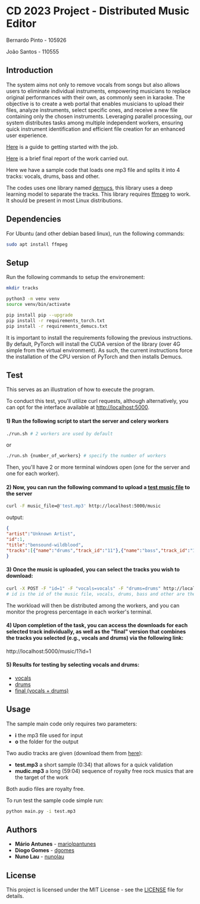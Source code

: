 
# CD 2023 Project - Distributed Music Editor

Bernardo Pinto - 105926

João Santos - 110555

## Introduction

The system aims not only to remove vocals from songs but also allows users to eliminate individual instruments, empowering musicians to replace original performances with their own, as commonly seen in karaoke. The objective is to create a web portal that enables musicians to upload their files, analyze instruments, select specific ones, and receive a new file containing only the chosen instruments. Leveraging parallel processing, our system distributes tasks among multiple independent workers, ensuring quick instrument identification and efficient file creation for an enhanced user experience.

[Here](GuiaoProjeto.pdf) is a guide to getting started with the job.

[Here](Relatorio.pdf) is a brief final report of the work carried out.


Here we have a sample code that loads one mp3 file and splits it 
into 4 tracks: vocals, drums, bass and other.

The codes uses one library named [demucs](https://github.com/facebookresearch/demucs),
this library uses a deep learning model to separate the tracks.
This library requires [ffmpeg](https://ffmpeg.org/) to work.
It should be present in most Linux distributions.

## Dependencies

For Ubuntu (and other debian based linux), run the following commands:

```bash
sudo apt install ffmpeg
```

## Setup

Run the following commands to setup the environement:
```bash
mkdir tracks

python3 -m venv venv
source venv/bin/activate

pip install pip --upgrade
pip install -r requirements_torch.txt
pip install -r requirements_demucs.txt
```

It is important to install the requirements following the previous instructions.
By default, PyTorch will install the CUDA version of the library (over 4G simple from the virtual environment).
As such, the current instructions force the installation of the CPU version of PyTorch and then installs Demucs.

## Test

This serves as an illustration of how to execute the program.

To conduct this test, you'll utilize curl requests, although alternatively, you can opt for the interface available at [http://localhost:5000](http://localhost:5000).
#### 1) Run the following script to start the server and celery workers
```bash
./run.sh # 2 workers are used by default
```

or

```bash
./run.sh {number_of_workers} # specify the number of workers
```
Then, you'll have 2 or more terminal windows open (one for the server and one for each worker).


#### 2) Now, you can run the following command to upload a [test music file](test.mp3) to the server
```bash
curl -F music_file=@'test.mp3' http://localhost:5000/music
```
output:
```json
{
"artist":"Unknown Artist",
"id":1,
"title":"bensound-wildblood",
"tracks":[{"name":"drums","track_id":"11"},{"name":"bass","track_id":"12"},{"name":"vocals","track_id":"13"},{"name":"other","track_id":"14"}]
}
```

#### 3) Once the music is uploaded, you can select the tracks you wish to download:
```bash
curl -X POST -F "id=1" -F "vocals=vocals" -F "drums=drums" http://localhost:5000/music/1
# id is the id of the music file, vocals, drums, bass and other are the tracks you want to download
```
The workload will then be distributed among the workers, and you can monitor the progress percentage in each worker's terminal.

#### 4) Upon completion of the task, you can access the downloads for each selected track individually, as well as the "final" version that combines the tracks you selected (e.g., vocals and drums) via the following link:

http://localhost:5000/music/1?id=1

#### 5) Results for testing by selecting vocals and drums:

- [vocals](static/tracks/1_vocals.mp3)
- [drums](static/tracks/1_drums.mp3)
- [final (vocals + drums)](static/tracks/1_final.mp3)



## Usage

The sample main code only requires two parameters:
- **i** the mp3 file used for input
- **o** the folder for the output

Two audio tracks are given (download them from [here](https://filesender.fccn.pt/?s=download&token=cd4fcd29-b3f1-4a4d-9da3-50aae00e702d)):
- **test.mp3** a short sample (0:34) that allows for a quick validation
- **mudic.mp3** a long (59:04) sequence of royalty free rock musics that are the target of the work

Both audio files are royalty free.

To run test the sample code simple run:
```bash
python main.py -i test.mp3
```


## Authors

* **Mário Antunes** - [mariolpantunes](https://github.com/mariolpantunes)
* **Diogo Gomes** - [dgomes](https://github.com/dgomes)
* **Nuno Lau** - [nunolau](https://github.com/nunolau)

## License

This project is licensed under the MIT License - see the [LICENSE](LICENSE) file for details.
